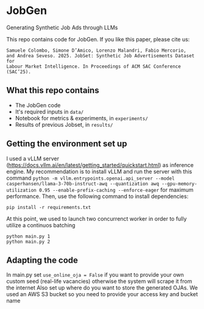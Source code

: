# JobGen

Generating Synthetic Job Ads through LLMs

This repo contains code for JobGen. If you like this paper, please cite us:

```
Samuele Colombo, Simone D’Amico, Lorenzo Malandri, Fabio Mercorio,
and Andrea Seveso. 2025. JobSet: Synthetic Job Advertisements Dataset for
Labour Market Intelligence. In Proceedings of ACM SAC Conference (SAC’25).
```

## What this repo contains

- The JobGen code
- It's required inputs in `data/`
- Notebook for metrics & experiments, in `experiments/`
- Results of previous Jobset, in `results/`

## Getting the environment set up

I used a vLLM server (https://docs.vllm.ai/en/latest/getting_started/quickstart.html) as inference engine. My recommendation is to install vLLM and run the server with this command `python -m vllm.entrypoints.openai.api_server --model casperhansen/llama-3-70b-instruct-awq --quantization awq --gpu-memory-utilization 0.95 --enable-prefix-caching --enforce-eager` for maximum performance. Then, use the following command to install dependencies:

```
pip install -r requirements.txt
```

At this point, we used to launch two concurrenct worker in order to fully utilize a continuos batching

```
python main.py 1
python main.py 2
```

## Adapting the code

In main.py set `use_online_oja = False` if you want to provide your own custom seed (real-life vacancies) otherwise the system will scrape it from the internet
Also set up where do you want to store the generated OJAs. We used an AWS S3 bucket so you need to provide your access key and bucket name
